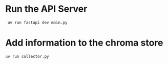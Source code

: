 # Run the API Server
```
 uv run fastapi dev main.py
```

# Add information to the chroma store
```
uv run collector.py
```